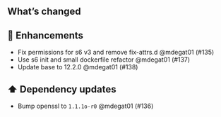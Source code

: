 ## What’s changed

## 🚀 Enhancements

- Fix permissions for s6 v3 and remove fix-attrs.d @mdegat01 (#135)
- Use s6 init and small dockerfile refactor @mdegat01 (#137)
- Update base to 12.2.0 @mdegat01 (#138)

## ⬆️ Dependency updates

- Bump openssl to `1.1.1o-r0` @mdegat01 (#136)
